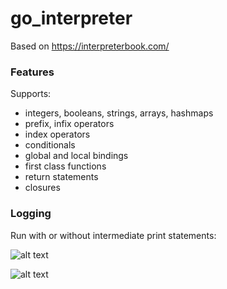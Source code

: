 # go_interpreter

Based on https://interpreterbook.com/ 

### Features 

Supports:
- integers, booleans, strings, arrays, hashmaps 
- prefix, infix operators
- index operators
- conditionals
- global and local bindings 
- first class functions
- return statements
- closures 

### Logging 

Run with or without intermediate print statements: 

![alt text](https://github.com/lizziew/go_interpreter/blob/master/img/without_print.png)

![alt text](https://github.com/lizziew/go_interpreter/blob/master/img/withprint.png)

